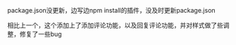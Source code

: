 package.json没更新，边写边npm install的插件，没及时更新package.json

相比上一个，这个添加上了添加评论功能，以及回复评论功能，并对样式做了些调整，修复了一些bug
